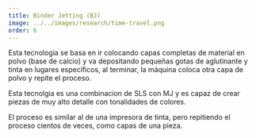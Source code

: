 ```yaml
---
title: Binder Jetting (BJ) 
image: ../../images/research/time-travel.png
order: 6
---
```

Esta tecnología se basa en ir colocando capas completas de material en polvo (base de calcio) y va depositando pequeñas gotas de aglutinante y tinta en lugares específicos, al terminar, la máquina coloca otra capa de polvo y repite el proceso.  

Esta tecnolgia es una combinacion de SLS con MJ y es capaz de crear piezas de muy alto detalle con tonalidades de colores.  

El proceso es similar al de una impresora de tinta, pero repitiendo el proceso cientos de veces, como capas de una pieza. 